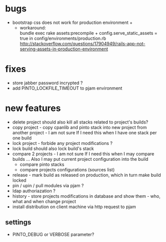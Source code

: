 # bugs
- bootstrap css does not work for production environment +
	- workaround:  
	bundle exec rake assets:precompile + config.serve_static_assets = true in config/environments/production.rb 
	http://stackoverflow.com/questions/17904949/rails-app-not-serving-assets-in-production-environment

# fixes
- store jabber password incrypted ? 
- add PINTO_LOCKFILE_TIMEOUT to pjam environment

# new features
- delete project should also kill all stacks related to project's builds?
- copy project - copy cpanlib and pinto stack into new project from another project - I am not sure If I need this when I have one stack per one build
- lock project - forbide any project modifications ?
- lock build should also lock build's stack
- compare 2 projects - I am not sure If I need this when I may compare builds ... Also I may put current project configuration into the build 
	- compare pinto stacks
	- compare projects configurations (sources list)
- release  - mark build as released on production, which in turn make build locked
- pin / upin / pull modules via pjam  ?
- ldap authoriazation ?
- history - store projects modifications in database and show them - who, what and when change project
- install distribution on client machine via http request to pjam

## settings
- PINTO_DEBUG or VERBOSE parameter?


